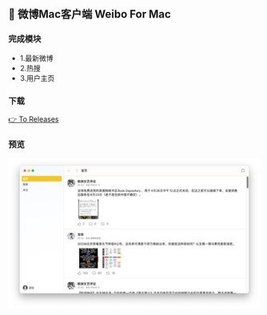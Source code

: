 ## 👾 微博Mac客户端  Weibo For Mac 

### 完成模块
* 1.最新微博
* 2.热搜
* 3.用户主页

### 下载
[👉 To Releases](https://github.com/zhazhahan/weibo/releases/tag/V-1.0.1)

### 预览
![Image text](https://github.com/zhazhahan/weibo/raw/main/Weibo/v1.jpg)


